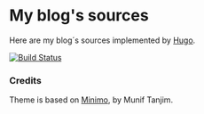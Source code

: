 # My blog's sources

Here are my blog´s sources implemented by [Hugo](https://gohugo.io).

[![Build Status](https://travis-ci.org/enanibus/blo-git.svg?branch=master)](https://travis-ci.org/enanibus/blo-git)

### Credits

Theme is based on [Minimo][1], by Munif Tanjim.

[1]: https://github.com/MunifTanjim/minimo
